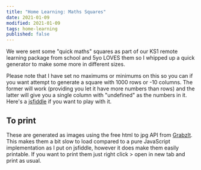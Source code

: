 ```yaml
---
title: "Home Learning: Maths Squares"
date: 2021-01-09
modified: 2021-01-09
tags: home-learning
published: false
---
```


We were sent some "quick maths" squares as part of our KS1 remote learning package from school and 5yo LOVES them so I
whipped up a quick generator to make some more in different sizes.

Please note that I have set no maximums or minimums on this so you can if you want attempt to generate a square with
1000 rows or -10 columns. The former will work (providing you let it have more numbers than rows) and the latter will
give you a single column with "undefined" as the numbers in it. Here's a [jsfiddle](https://jsfiddle.net/N0tQuiteHere/myz1er89/149/) if you want
to play with it.

## To print

These are generated as images using the free html to jpg API from [GrabzIt](https://grabz.it/). This makes them a bit
slow to load compared to a pure JavaScript implementation as I put on jsfiddle, however it does make them easily
printable. If you want to print them just right click > open in new tab and print as usual.